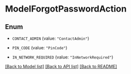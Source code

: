 # ModelForgotPasswordAction

## Enum


* `CONTACT_ADMIN` (value: `"ContactAdmin"`)

* `PIN_CODE` (value: `"PinCode"`)

* `IN_NETWORK_REQUIRED` (value: `"InNetworkRequired"`)


[[Back to Model list]](../README.md#documentation-for-models) [[Back to API list]](../README.md#documentation-for-api-endpoints) [[Back to README]](../README.md)


